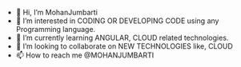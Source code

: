 - 👋 Hi, I’m MohanJumbarti
- 👀 I’m interested in CODING OR DEVELOPING CODE using any Programming language.
- 🌱 I’m currently learning ANGULAR, CLOUD related technologies.
- 💞️ I’m looking to collaborate on NEW TECHNOLOGIES like, CLOUD
- 📫 How to reach me @MOHANJUMBARTI

<!---
MohanJumbarti/MohanJumbarti is a ✨ special ✨ repository because its `README.md` (this file) appears on your GitHub profile.
You can click the Preview link to take a look at your changes.
--->
